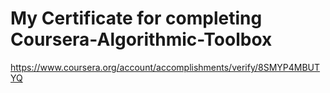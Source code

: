 # My Certificate for completing Coursera-Algorithmic-Toolbox
https://www.coursera.org/account/accomplishments/verify/8SMYP4MBUTYQ
